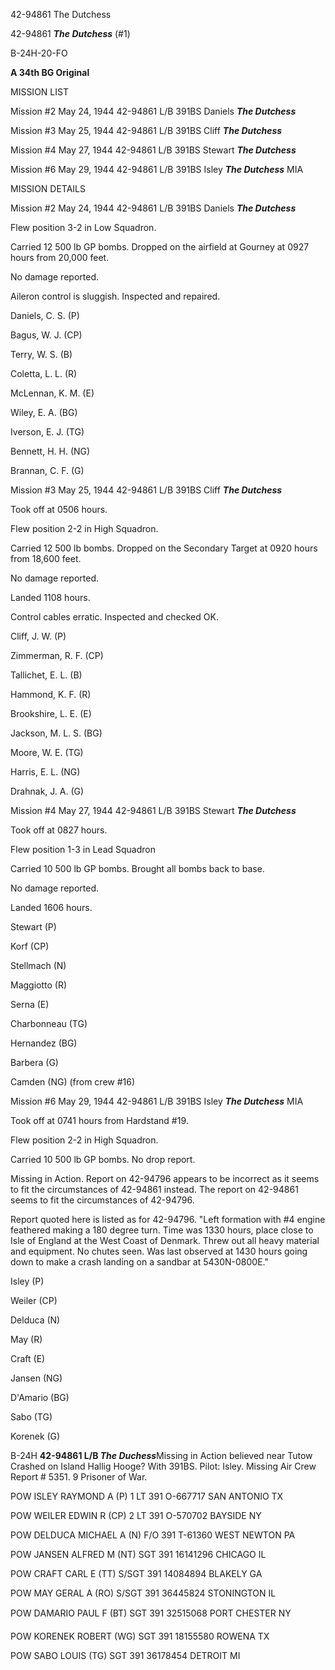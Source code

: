 





42-94861 The Dutchess






 




42-94861 ***The Dutchess*** (#1)

B-24H-20-FO

**A 34th BG Original**

MISSION LIST  

  


Mission #2 May 24, 1944 42-94861 L/B 391BS Daniels ***The
Dutchess***

Mission #3 May 25, 1944 42-94861 L/B 391BS Cliff ***The
Dutchess***

Mission #4 May 27, 1944 42-94861 L/B 391BS Stewart ***The
Dutchess***

Mission #6 May 29, 1944 42-94861 L/B 391BS Isley ***The
Dutchess*** MIA

MISSION DETAILS  

  


Mission #2 May 24, 1944 42-94861 L/B 391BS Daniels ***The
Dutchess***

Flew position 3-2 in Low Squadron.

Carried 12 500 lb GP bombs. Dropped on the airfield at
Gourney at 0927 hours from 20,000 feet.

No damage reported.

Aileron control is sluggish. Inspected and repaired.

Daniels, C. S. (P)

Bagus, W. J. (CP)

Terry, W. S. (B)

Coletta, L. L. (R)

McLennan, K. M. (E)

Wiley, E. A. (BG)

Iverson, E. J. (TG)

Bennett, H. H. (NG)

Brannan, C. F. (G)

Mission #3 May 25, 1944 42-94861 L/B 391BS Cliff ***The
Dutchess***

Took off at 0506 hours. 

Flew position 2-2 in High
Squadron.

Carried 12 500 lb bombs. Dropped on the Secondary Target at
0920 hours from 18,600 feet.

No damage reported.

Landed 1108 hours.

Control cables erratic. Inspected and checked OK.

Cliff, J. W. (P)

Zimmerman, R. F. (CP)

Tallichet, E. L. (B)

Hammond, K. F. (R)

Brookshire, L. E. (E)

Jackson, M. L. S. (BG)

Moore, W. E. (TG)

Harris, E. L. (NG)

Drahnak, J. A. (G)

Mission #4 May 27, 1944 42-94861 L/B 391BS Stewart ***The
Dutchess***

Took off at 0827 hours.

Flew position 1-3 in Lead Squadron

Carried 10 500 lb GP bombs. Brought all bombs back to base.

No damage reported.

Landed 1606 hours.

Stewart (P)

Korf (CP)

Stellmach (N)

Maggiotto (R)

Serna (E)

Charbonneau (TG)

Hernandez (BG)

Barbera (G)

Camden (NG) (from crew #16)

Mission #6 May 29, 1944 42-94861 L/B 391BS Isley ***The
Dutchess*** MIA

Took off at 0741 hours from Hardstand #19.

Flew position 2-2 in High Squadron.

Carried 10 500 lb GP bombs. No drop report.

Missing in Action. Report on 42-94796 appears to be
incorrect as it seems to fit the circumstances of 42-94861 instead. The report
on 42-94861 seems to fit the circumstances of 42-94796.

Report quoted here is listed as for 42-94796. "Left
formation with #4 engine feathered making a 180 degree turn. Time was 1330
hours, place close to Isle of England at the West Coast of Denmark. Threw out
all heavy material and equipment. No
chutes seen. Was last observed at 1430 hours going down to make a crash landing
on a sandbar at 5430N-0800E."

Isley (P)

Weiler (CP)

Delduca (N)

May (R)

Craft (E)

Jansen (NG)

D'Amario (BG)

Sabo (TG)

Korenek (G)

B-24H **42-94861
L/B *The Duchess***Missing in Action believed near Tutow
Crashed on Island Hallig Hooge? With 391BS. Pilot: Isley. Missing Air Crew
Report \# 5351\. 9 Prisoner of War.

POW ISLEY
RAYMOND A
(P)  1 LT  391  O-667717 SAN
ANTONIO TX

POW WEILER
EDWIN R
(CP)  2 LT  391  O-570702  BAYSIDE
NY

POW
DELDUCA MICHAEL A
(N)  F/O  391  T-61360  WEST
NEWTON PA

POW JANSEN
ALFRED M
(NT)  SGT 391  16141296  CHICAGO
IL

POW CRAFT
CARL E
(TT)  S/SGT  391  14084894  BLAKELY GA

POW MAY
GERAL A
(RO)  S/SGT  391  36445824  STONINGTON IL

POW
DAMARIO PAUL F
(BT)  SGT  391  32515068  PORT
CHESTER NY

POW KORENEK
ROBERT
(WG)  SGT  391  18155580  ROWENA
TX

POW SABO
LOUIS
(TG)  SGT  391  36178454  DETROIT MI




